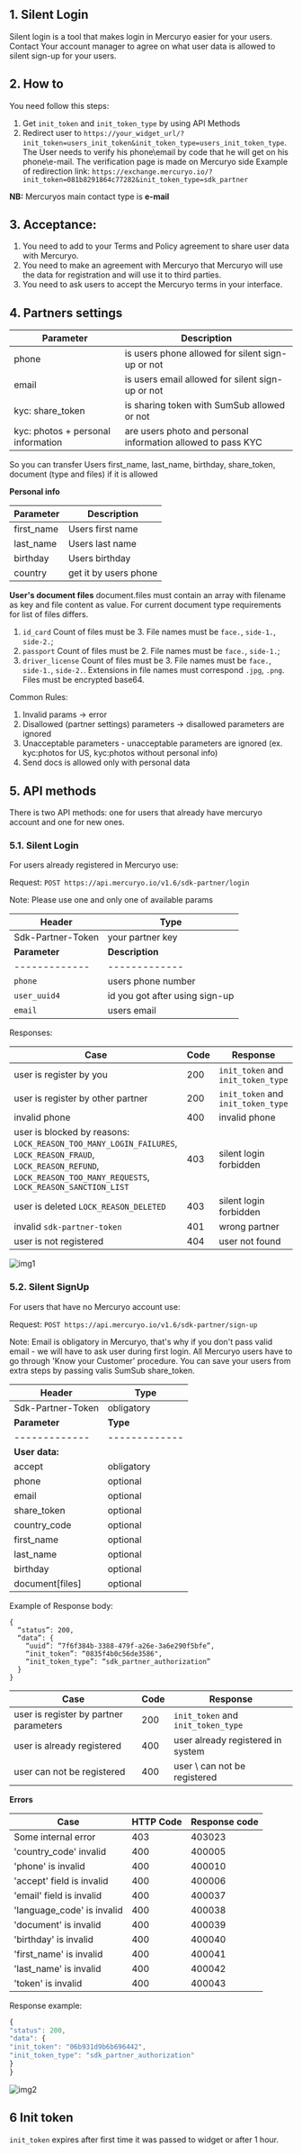 ## 1. Silent Login

Silent login is a tool that makes login in Mercuryo easier for your users. 
Contact Your account manager to agree on what user data is allowed to silent sign-up for your users. 

## 2. How to

You need follow this steps:
1. Get `init_token` and `init_token_type` by using API Methods
2. Redirect user to `https://your_widget_url/?init_token=users_init_token&init_token_type=users_init_token_type`. The User needs to verify his phone\email by code that he will get on his phone\e-mail. The verification page is made on Mercuryo side
Example of redirection link: `https://exchange.mercuryo.io/?init_token=081b8291864c77282&init_token_type=sdk_partner`

**NB:**
Mercuryos main contact type is **e-mail**

## 3. Acceptance: 

1. You need to add to your Terms and Policy agreement to share user data with Mercuryo.
2. You need to make an agreement with Mercuryo that Mercuryo will use the data for registration and will use it to third parties.
3. You need to ask users to accept  the Mercuryo terms in your interface.

## 4. Partners settings

| Parameter  | Description  |  
| ------------- | -------------  |
| phone  | is users phone allowed for silent sign-up or not |
| email | is users email allowed for silent sign-up or not |
| kyc: share_token | is sharing token with SumSub allowed or not |
| kyc: photos + personal information | are users photo and personal information allowed to pass KYC |

So you can transfer Users first_name, last_name, birthday, share_token, document (type and files) if it is allowed 

**Personal info**

| Parameter  | Description  |  
| ------------- | -------------  |
| first_name | Users first name |
| last_name | Users last name |
| birthday | Users birthday |
| country | get it by users phone |

**User's document files** 
document.files must contain an array with filename as key and file content as value. For current document type requirements for list of files differs.
1. `id_card` Count of files must be 3. File names must be `face.`, `side-1.`, `side-2.`;
2. `passport` Count of files must be 2. File names must be `face.`, `side-1.`;
3. `driver_license` Count of files must be 3. File names must be `face.`, `side-1.`, `side-2.`.
Extensions in file names must correspond `.jpg`, `.png`. Files must be encrypted base64.


Common Rules: 
1. Invalid params -> error
2. Disallowed (partner settings) parameters -> disallowed parameters are ignored
3. Unacceptable parameters - unacceptable parameters are ignored  (ex. kyc:photos for US, kyc:photos without personal info)
4. Send docs is allowed only with personal data

## 5. API methods
There is two API methods: one for users that already have mercuryo account and one for new ones.

### 5.1. **Silent Login**

For users already registered in Mercuryo use:

Request: `POST https://api.mercuryo.io/v1.6/sdk-partner/login`

Note: Please use one and only one of available params

| Header  | Type  |  
| ------------- | -------------  |
| Sdk-Partner-Token | your partner key |
| **Parameter**  | **Description**  | 
| ------------- | -------------  |
| `phone` | users phone number |
| `user_uuid4` | id you got after using sign-up |
| `email` | users email |

Responses:

| Case  | Code  |  Response  |
| ------------- | -------------  |-------------  |
| user is register by you | 200 | `init_token` and `init_token_type` |
| user is register by other partner | 200 | `init_token` and `init_token_type` |
| invalid phone | 400 |  invalid phone |
| user is blocked by reasons: `LOCK_REASON_TOO_MANY_LOGIN_FAILURES`, `LOCK_REASON_FRAUD`, `LOCK_REASON_REFUND`, `LOCK_REASON_TOO_MANY_REQUESTS`, `LOCK_REASON_SANCTION_LIST`   | 403 | silent login forbidden |
| user is deleted `LOCK_REASON_DELETED` | 403 | silent login forbidden |
| invalid `sdk-partner-token` | 401 | wrong partner |
| user is not registered | 404 | user not found |

![img1](https://github.com/mercuryoio/api-migration-docs/blob/master/img/Silent%20Login.png)


### 5.2. **Silent SignUp**

For users that have no Mercuryo account use:

Request: `POST https://api.mercuryo.io/v1.6/sdk-partner/sign-up`

Note:
Email is obligatory in Mercuryo, that's why if you don't pass valid email - we will have to ask user during first login.
All Mercuryo users have to go through 'Know your Customer' procedure. You can save your users from extra steps by passing valis SumSub share_token. 


| Header  | Type  |  
| ------------- | -------------  |
| Sdk-Partner-Token | obligatory |
| **Parameter**  | **Type**  | 
| ------------- | ------------- |
| **User data:**   |
| accept | obligatory | 
| phone | optional |  
| email | optional |
| share_token | optional |
| country_code | optional |
| first_name | optional |
| last_name | optional |
| birthday | optional |
| document[files] | optional |

Example of Response body:

```
{
  “status”: 200,
  “data”: {
    “uuid”: “7f6f384b-3388-479f-a26e-3a6e290f5bfe”,
    “init_token”: “0835f4b0c56de3586",
    “init_token_type”: “sdk_partner_authorization”
  }
}
 ```

| Case  | Code  |  Response  |
| ------------- | -------------  |-------------  |
| user is register by partner parameters | 200 | `init_token` and `init_token_type` |
| user is already registered | 400 | user already registered in system |
| user can not be registered  | 400 |  user \ can not be registered  |

**Errors**

| Case  | HTTP Code  |  Response code |
| ------------- | -------------  |-------------  |
| Some internal error | 403 | 403023 |
| 'country_code' invalid | 400 | 400005 |
| 'phone' is invalid | 400 | 400010 |
| 'accept' field is invalid | 400 | 400006 |
| 'email' field is invalid | 400 | 400037 |
| 'language_code' is invalid | 400 | 400038 |
| 'document' is invalid | 400 | 400039 |
| 'birthday' is invalid | 400 | 400040 |
| 'first_name' is invalid | 400 | 400041 |
| 'last_name' is invalid | 400 | 400042 |
| 'token' is invalid | 400 | 400043 |

Response example:

```js
{
"status": 200,
"data": {
"init_token": "06b931d9b6b696442",
"init_token_type": "sdk_partner_authorization"
}
}
```
![img2](https://github.com/mercuryoio/api-migration-docs/blob/master/img/Silent%20Sign%20up.png)

## 6 Init token

`init_token` expires after first time it was passed to widget or after 1 hour.
